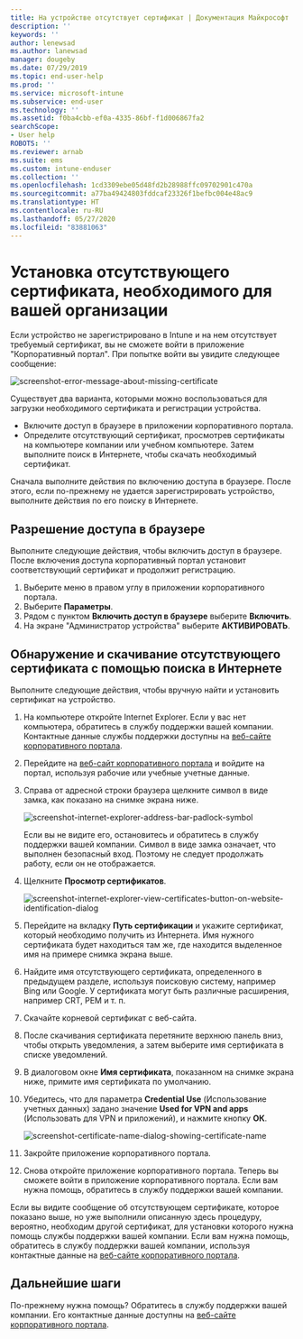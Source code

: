 ```yaml
---
title: На устройстве отсутствует сертификат | Документация Майкрософт
description: ''
keywords: ''
author: lenewsad
ms.author: lanewsad
manager: dougeby
ms.date: 07/29/2019
ms.topic: end-user-help
ms.prod: ''
ms.service: microsoft-intune
ms.subservice: end-user
ms.technology: ''
ms.assetid: f0ba4cbb-ef0a-4335-86bf-f1d006867fa2
searchScope:
- User help
ROBOTS: ''
ms.reviewer: arnab
ms.suite: ems
ms.custom: intune-enduser
ms.collection: ''
ms.openlocfilehash: 1cd3309ebe05d48fd2b28988ffc09702901c470a
ms.sourcegitcommit: a77ba49424803fddcaf23326f1befbc004e48ac9
ms.translationtype: HT
ms.contentlocale: ru-RU
ms.lasthandoff: 05/27/2020
ms.locfileid: "83881063"
---
```

# <a name="install-missing-certificate-required-by-your-organization"></a>Установка отсутствующего сертификата, необходимого для вашей организации  

Если устройство не зарегистрировано в Intune и на нем отсутствует требуемый сертификат, вы не сможете войти в приложение "Корпоративный портал". При попытке войти вы увидите следующее сообщение:

![screenshot-error-message-about-missing-certificate](./media/andr-cert_install-1-cert_missing.png)

Существует два варианта, которыми можно воспользоваться для загрузки необходимого сертификата и регистрации устройства. 

- Включите доступ в браузере в приложении корпоративного портала.
- Определите отсутствующий сертификат, просмотрев сертификаты на компьютере компании или учебном компьютере. Затем выполните поиск в Интернете, чтобы скачать необходимый сертификат. 

Сначала выполните действия по включению доступа в браузере. После этого, если по-прежнему не удается зарегистрировать устройство, выполните действия по его поиску в Интернете. 

## <a name="enable-browser-access"></a>Разрешение доступа в браузере
Выполните следующие действия, чтобы включить доступ в браузере. После включения доступа корпоративный портал установит соответствующий сертификат и продолжит регистрацию.    

1. Выберите меню в правом углу в приложении корпоративного портала.  
2. Выберите **Параметры**.  
3. Рядом с пунктом **Включить доступ в браузере** выберите **Включить**.  
4. На экране "Администратор устройства" выберите **АКТИВИРОВАТЬ**. 

## <a name="identify-and-download-the-missing-certificate-through-web-search"></a>Обнаружение и скачивание отсутствующего сертификата с помощью поиска в Интернете
Выполните следующие действия, чтобы вручную найти и установить сертификат на устройство.  

1. На компьютере откройте Internet Explorer. Если у вас нет компьютера, обратитесь в службу поддержки вашей компании. Контактные данные службы поддержки доступны на [веб-сайте корпоративного портала](https://go.microsoft.com/fwlink/?linkid=2010980).

2. Перейдите на [веб-сайт корпоративного портала](https://go.microsoft.com/fwlink/?linkid=2010980) и войдите на портал, используя рабочие или учебные учетные данные.

3. Справа от адресной строки браузера щелкните символ в виде замка, как показано на снимке экрана ниже.

    ![screenshot-internet-explorer-address-bar-padlock-symbol](./media/andr-missing-cert-ie-padlock-symbol.png)

    Если вы не видите его, остановитесь и обратитесь в службу поддержки вашей компании. Символ в виде замка означает, что выполнен безопасный вход. Поэтому не следует продолжать работу, если он не отображается.

4. Щелкните **Просмотр сертификатов**.

    ![screenshot-internet-explorer-view-certificates-button-on-website-identification-dialog](./media/andr-missg-cert-ie-view-cert-button.png)

5. Перейдите на вкладку **Путь сертификации** и укажите сертификат, который необходимо получить из Интернета. Имя нужного сертификата будет находиться там же, где находится выделенное имя на примере снимка экрана выше.

6. Найдите имя отсутствующего сертификата, определенного в предыдущем разделе, используя поисковую систему, например Bing или Google. У сертификата могут быть различные расширения, например CRT, PEM и т. п.

7. Скачайте корневой сертификат с веб-сайта.

8. После скачивания сертификата перетяните верхнюю панель вниз, чтобы открыть уведомления, а затем выберите имя сертификата в списке уведомлений.

4. В диалоговом окне **Имя сертификата**, показанном на снимке экрана ниже, примите имя сертификата по умолчанию.

5. Убедитесь, что для параметра **Credential Use** (Использование учетных данных) задано значение **Used for VPN and apps** (Использовать для VPN и приложений), и нажмите кнопку **ОК**.

    ![screenshot-certificate-name-dialog-showing-certificate-name](./media/andr-missing-cert-cert-name.png)

6. Закройте приложение корпоративного портала.

7. Снова откройте приложение корпоративного портала. Теперь вы сможете войти в приложение корпоративного портала. Если вам нужна помощь, обратитесь в службу поддержки вашей компании.

Если вы видите сообщение об отсутствующем сертификате, которое показано выше, но уже выполнили описанную здесь процедуру, вероятно, необходим другой сертификат, для установки которого нужна помощь службы поддержки вашей компании. Если вам нужна помощь, обратитесь в службу поддержки вашей компании, используя контактные данные на [веб-сайте корпоративного портала](https://go.microsoft.com/fwlink/?linkid=2010980).

## <a name="next-steps"></a>Дальнейшие шаги  

По-прежнему нужна помощь? Обратитесь в службу поддержки вашей компании. Его контактные данные доступны на [веб-сайте корпоративного портала](https://go.microsoft.com/fwlink/?linkid=2010980).  
